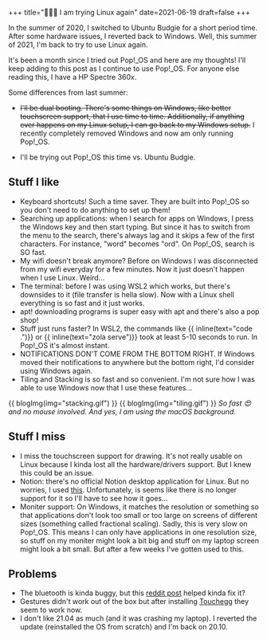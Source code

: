 +++
title="👩🏻‍💻 I am trying Linux again"
date=2021-06-19
draft=false
+++

In the summer of 2020, I switched to Ubuntu Budgie for a short period time. After some hardware issues, I reverted back to Windows. Well, this summer of 2021, I'm back to try to use Linux again. 

It's been a month since I tried out Pop!_OS and here are my thoughts! I'll keep adding to this post as I continue to use Pop!_OS. For anyone else reading this, I have a HP Spectre 360x.

Some differences from last summer:

- ~~I'll be dual booting. There's some things on Windows, like better touchscreen support, that I use time to time. Additionally, if anything ever happens on my Linux setup, I can go back to my Windows setup.~~ I recently completely removed Windows and now am only running Pop!_OS.

- I'll be trying out Pop!_OS this time vs. Ubuntu Budgie.

## Stuff I like
- Keyboard shortcuts! Such a time saver. They are built into Pop!_OS so you don't need to do anything to set up them!
- Searching up applications: when I search for apps on Windows, I press the Windows key and then start typing. But since it has to switch from the menu to the search, there's always lag and it skips a few of the first characters. For instance, "word" becomes "ord". On Pop!_OS, search is SO fast.
- My wifi doesn't break anymore? Before on Windows I was disconnected from my wifi everyday for a few minutes. Now it just doesn't happen when I use Linux. Weird...
- The terminal: before I was using WSL2 which works, but there's downsides to it (file transfer is hella slow). Now with a Linux shell everything is so fast and it just works. 
- apt! downloading programs is super easy with apt and there's also a pop shop!
- Stuff just runs faster? In WSL2, the commands like {{ inline(text="code .")}} or {{ inline(text="zola serve")}} took at least 5-10 seconds to run. In Pop!_OS it's almost instant.
- NOTIFICATIONS DON'T COME FROM THE BOTTOM RIGHT. If Windows moved their notifications to anywhere but the bottom right, I'd consider using Windows again. 
- Tiling and Stacking is so fast and so convenient. I'm not sure how I was able to use Windows now that I use these features...

{{ blogImg(img="stacking.gif") }}
{{ blogImg(img="tiling.gif") }}
*So fast 😍 and no mouse involved. And yes, I am using the macOS background.*

## Stuff I miss
- I miss the touchscreen support for drawing. It's not really usable on Linux because I kinda lost all the hardware/drivers support. But I knew this could be an issue.
- Notion: there's no official Notion desktop application for Linux. But no worries, I used [this](https://github.com/davidbailey00/notion-linux). Unfortunately, is seems like there is no longer support for it so I'll have to see how it goes...
- Moniter support: On Windows, it matches the resolution or something so that applications don't look too small or too large on screens of different sizes (something called fractional scaling). Sadly, this is very slow on Pop!_OS. This means I can only have applications in one resolution size, so stuff on my moniter might look a bit big and stuff on my laptop screen might look a bit small. But after a few weeks I've gotten used to this.

## Problems
- The bluetooth is kinda buggy, but this [reddit post](https://www.reddit.com/r/pop_os/comments/mtjysf/bluetooth_wont_turn_on/) helped kinda fix it? 
- Gestures didn't work out of the box but after installing [Touchegg](https://github.com/JoseExposito/touchegg) they seem to work now.
- I don't like 21.04 as much (and it was crashing my laptop). I reverted the update (reinstalled the OS from scratch) and I'm back on 20.10.
